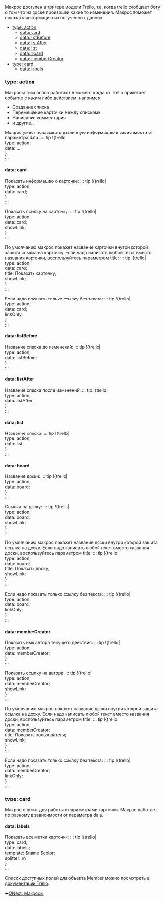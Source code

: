 
Макрос доступен в тригере модели Trello, т.е. когда trello сообщает боту о том что на доске произошли какие то изменения. Макрос поможет показать информацию из полученных данных.
* [type: action](#type:-action)
    * [data: card](#data:-card)
    * [data: listBefore](#data:-listbefore)
    * [data: listAfter](#data:-listafter)
    * [data: list](#data:-list)
    * [data: board](#data:-board)
    * [data: memberCreator](#data:-membercreator)
* [type: card](#type:-card)
    * [data: labels](#data:-labels)
### type: action

Макросы типа action работают в момент когда от Trello прилетает событие с каким либо действием, например
 * Создание списка
* Перемещение карточки между списками
* Написание комментария
* и другие...

Макрос умеет показывать различную информацию в зависимости от параметра data:
::: tip
!{trello| <br>  type: action;<br>  data: ...<br>}<br>
:::
#### data: card

Показать информацию о карточке:
::: tip
!{trello|<br>  type: action;<br>  data: card;<br>}<br>
:::

Показать ссылку на карточку:
::: tip
!{trello|<br>  type: action;<br>  data: card;<br>  showLink;<br>}<br>
:::

По умолчанию макрос покажет название карточки внутри которой зашита ссылка на карточку. Если надо написать любой текст вместо названия карточки, воспользуйтесь параметром title:
::: tip
!{trello|<br>  type: action;<br>  data: card;<br>  title: Показать карточку;<br>  showLink;<br>}<br>
:::

Если надо показать только ссылку без текста:
::: tip
!{trello|<br>  type: action;<br>  data: card;<br>  linkOnly;<br>}<br>
:::
#### data: listBefore

Название списка до изменений:
::: tip
!{trello|<br>  type: action; <br>  data: listBefore;<br>}<br>
:::
#### data: listAfter

Название списка после изменений:
::: tip
!{trello|<br>  type: action; <br>  data: listAfter;<br>}<br>
:::
#### data: list

Название списка:
::: tip
!{trello|<br>  type: action; <br>  data: list;<br>}<br>
:::
#### data: board

Название доски:
::: tip
!{trello|<br>  type: action; <br>  data: board;<br>}<br>
:::

Ссылка на доску:
::: tip
!{trello|<br>  type: action; <br>  data: board;<br>  showLink;<br>}<br>
:::

По умолчанию макрос покажет название доски внутри которой зашита ссылка на доску. Если надо написать любой текст вместо названия доски, воспользуйтесь параметром title:
::: tip
!{trello|<br>  type: action; <br>  data: board;<br>  title: Показать доску;<br>  showLink;<br>}<br>
:::

Если надо показать только ссылку без текста:
::: tip
!{trello|<br>  type: action; <br>  data: board;<br>  linkOnly;<br>}<br>
:::
#### data: memberCreator

Показать имя автора текущего действия:
::: tip
!{trello|<br>  type: action; <br>  data: memberCreator;<br>}<br>
:::

Показать ссылку  на автора:
::: tip
!{trello|<br>  type: action; <br>  data: memberCreator;<br>  showLink;<br>}<br>
:::

По умолчанию макрос покажет название доски внутри которой зашита ссылка на доску. Если надо написать любой текст вместо названия доски, воспользуйтесь параметром title:
::: tip
!{trello|<br>  type: action; <br>  data: memberCreator;<br>  title: Показать пользователя;<br>  showLink;<br>}<br>
:::

Если надо показать только ссылку без текста:
::: tip
!{trello|<br>  type: action; <br>  data: memberCreator;<br>  linkOnly;<br>}<br>
:::


### type: card

Макрос служит для работы с параметрами карточки. Макрос работает по разному в зависимости от параметра data.
#### data: labels

Показать все метки карточки:
::: tip
!{trello|<br>  type: card;<br>  data: labels;<br>  template: $name $color;<br>  splitter: \n<br>}<br>
:::

Список доступных полей для объекта Member можно посмотреть в [документации Trello](/docs-test/ph/QNext-admin-trello-about-02-16).


⬅️[QNext. Макросы](/docs-test/ph/QNext-Macroses-12-22)
